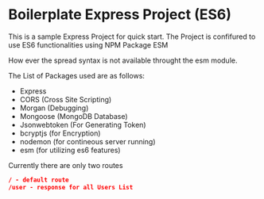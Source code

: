 # Boilerplate Express Project (ES6)

This is a sample Express Project for quick start. The Project is confifured to use ES6 functionalities using NPM Package ESM

How ever the spread syntax is not available throught the esm module.

The List of Packages used are as follows:

- Express
- CORS (Cross Site Scripting)
- Morgan (Debugging)
- Mongoose (MongoDB Database)
- Jsonwebtoken (For Generating Token)
- bcryptjs (for Encryption)
- nodemon (for contineous server running)
- esm (for utilizing es6 features)

Currently there are only two routes

```json
/ - default route
/user - response for all Users List
```
